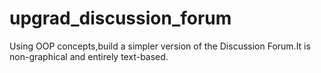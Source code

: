 # upgrad_discussion_forum
Using OOP concepts,build a simpler version of the Discussion Forum.It is non-graphical and entirely text-based. 
